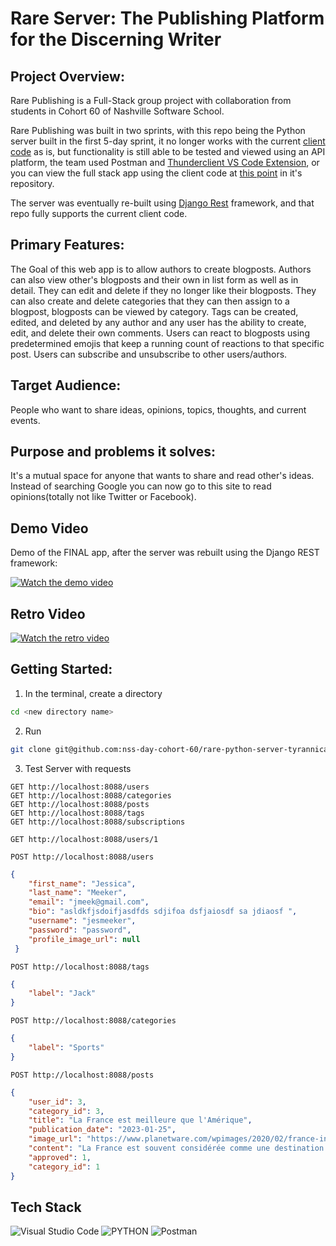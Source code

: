 # Rare Server: The Publishing Platform for the Discerning Writer

## Project Overview:
Rare Publishing is a Full-Stack group project with collaboration from students in Cohort 60 of Nashville Software School.

Rare Publishing was built in two sprints, with this repo being the Python server built in the first 5-day sprint, it no longer works with the current [client code](https://github.com/nss-day-cohort-60/rare-client-tenacious-tators) as is, but functionality is still able to be tested and viewed using an API platform, the team used Postman and [Thunderclient VS Code Extension](https://marketplace.visualstudio.com/items?itemName=rangav.vscode-thunder-client), or you can view the full stack app using the client code at [this point](https://github.com/nss-day-cohort-60/rare-client-tenacious-tators/tree/dc8457498218a9ed8d8edc74b72f877b618b9d10) in it's repository.

The server was eventually re-built using [Django Rest](https://github.com/nss-day-cohort-60/django-taters-api) framework, and that repo fully supports the current client code.


## Primary Features:
The Goal of this web app is to allow authors to create blogposts.
Authors can also view other's blogposts and their own in list form as well as in detail.
They can edit and delete if they no longer like their blogposts.
They can also create and delete categories that they can then assign to a blogpost, blogposts can be viewed by category.
Tags can be created, edited, and deleted by any author and any user has the ability to create, edit, and delete their own comments.
Users can react to blogposts using predetermined emojis that keep a running count of reactions to that specific post.
Users can subscribe and unsubscribe to other users/authors.


## Target Audience:
People who want to share ideas, opinions, topics, thoughts, and current events.


## Purpose and problems it solves:
It's a mutual space for anyone that wants to share and read other's ideas.
Instead of searching Google you can now go to this site to read opinions(totally not like Twitter or Facebook).

## Demo Video
Demo of the FINAL app, after the server was rebuilt using the Django REST framework:

[![Watch the demo video](https://res.cloudinary.com/dry2hcdx9/image/upload/v1677792867/Screen_Shot_2023-03-02_at_3.30.58_PM_s4i04j.png)](https://drive.google.com/file/d/1j4MhPk-8XAOcEW-BVWEF81ohGrAFal73/view?usp=share_link)


## Retro Video
[![Watch the retro video](https://res.cloudinary.com/dry2hcdx9/image/upload/v1677793150/Screen_Shot_2023-03-02_at_3.38.55_PM_ghme1w.png)](https://drive.google.com/file/d/1kG1yDDLWngAm51NSc5_jmHO6EdU72DBR/view)




## Getting Started:
1. In the terminal, create a directory
```bash
cd <new directory name>
```

2. Run 
```bash
git clone git@github.com:nss-day-cohort-60/rare-python-server-tyrannical-tators
```

3. Test Server with requests
```
GET http://localhost:8088/users
GET http://localhost:8088/categories
GET http://localhost:8088/posts
GET http://localhost:8088/tags
GET http://localhost:8088/subscriptions
```
```
GET http://localhost:8088/users/1
```
```
POST http://localhost:8088/users
```
```json
{
    "first_name": "Jessica",
    "last_name": "Meeker",
    "email": "jmeek@gmail.com",
    "bio": "asldkfjsdoifjasdfds sdjifoa dsfjaiosdf sa jdiaosf ",
    "username": "jesmeeker",
    "password": "password",
    "profile_image_url": null
 }
```
```
POST http://localhost:8088/tags
```
```json
{
    "label": "Jack"
}
```
```
POST http://localhost:8088/categories
```
```json
{
    "label": "Sports"
}
```
```
POST http://localhost:8088/posts
```
```json
{
    "user_id": 3,
    "category_id": 3,
    "title": "La France est meilleure que l'Amérique",
    "publication_date": "2023-01-25",
    "image_url": "https://www.planetware.com/wpimages/2020/02/france-in-pictures-beautiful-places-to-photograph-eiffel-tower.jpg",
    "content": "La France est souvent considérée comme une destination supérieure en raison de sa culture dynamique, de sa riche histoire et de son art inégalé. De son architecture époustouflante à sa cuisine de renommée mondiale, la France offre quelque chose pour tous les goûts. De plus, le pays est réputé pour ses généreuses lois sur les vacances, qui permettent aux citoyens de prendre jusqu'à cinq semaines de congés payés par an. Enfin, le système d'enseignement public français est considéré comme l'un des meilleurs au monde, offrant aux élèves un enseignement de qualité et un large éventail de ressources et d'opportunités pédagogiques. Ces facteurs, combinés à sa réputation de destination romantique et à la mode, font de la France un choix populaire pour les touristes à la recherche d'une expérience unique et agréable.",
    "approved": 1,
    "category_id": 1
}
```
## Tech Stack

![Visual Studio Code](https://img.shields.io/badge/Visual%20Studio%20Code-0078d7.svg?style=for-the-badge&logo=visual-studio-code&logoColor=white)
![PYTHON](https://img.shields.io/badge/python-3670A0?style=for-the-badge&logo=python&logoColor=ffdd54)
![Postman](https://img.shields.io/badge/Postman-FF6C37?style=for-the-badge&logo=Postman&logoColor=white)

